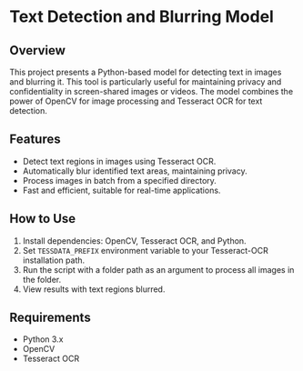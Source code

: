 # Text Detection and Blurring Model

## Overview
This project presents a Python-based model for detecting text in images and blurring it. This tool is particularly useful for maintaining privacy and confidentiality in screen-shared images or videos. The model combines the power of OpenCV for image processing and Tesseract OCR for text detection.

## Features
- Detect text regions in images using Tesseract OCR.
- Automatically blur identified text areas, maintaining privacy.
- Process images in batch from a specified directory.
- Fast and efficient, suitable for real-time applications.

## How to Use
1. Install dependencies: OpenCV, Tesseract OCR, and Python.
2. Set `TESSDATA_PREFIX` environment variable to your Tesseract-OCR installation path.
3. Run the script with a folder path as an argument to process all images in the folder.
4. View results with text regions blurred.

## Requirements
- Python 3.x
- OpenCV
- Tesseract OCR
